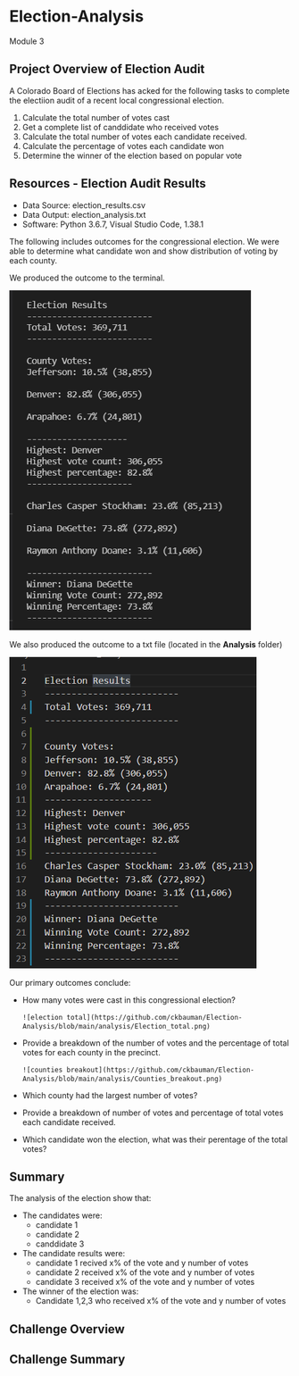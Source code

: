 # Election-Analysis
Module 3

## Project Overview of Election Audit

A Colorado Board of Elections has acked for the following tasks to complete the electiion audit of a recent
local congressional election.

1. Calculate the total number of votes cast
2. Get a complete list of canddidate who received votes
3. Calculate the total number of votes each candidate received.
4. Calculate the percentage of votes each candidate won
5. Determine the winner of the election based on popular vote

## Resources - Election Audit Results

- Data Source: election_results.csv
- Data Output: election_analysis.txt
- Software: Python 3.6.7, Visual Studio Code, 1.38.1

The following includes outcomes for the congressional election.  We were able to determine what candidate won
and show distribution of voting by each county.

We produced the outcome to the terminal.

![Terminal Outcome](https://github.com/ckbauman/Election-Analysis/blob/main/analysis/Terminal_Output.png)

We also produced the outcome to a txt file (located in the **Analysis** folder)

![Textfile Outcome](https://github.com/ckbauman/Election-Analysis/blob/main/analysis/Textfile_Output.png)

Our primary outcomes conclude:

- How many votes were cast in this congressional election?

      ![election total](https://github.com/ckbauman/Election-Analysis/blob/main/analysis/Election_total.png)

- Provide a breakdown of the number of votes and the percentage of total votes for each county in the precinct.

      ![counties breakout](https://github.com/ckbauman/Election-Analysis/blob/main/analysis/Counties_breakout.png)

- Which county had the largest number of votes?

- Provide a breakdown of number of votes and percentage of total votes each candidate received.

- Which candidate won the election, what was their perentage of the total votes?



## Summary

The analysis of the election show that:
- The candidates were:
  - candidate 1
  - candidate 2
  - canddidate 3
- The candidate results were:
  - candidate 1 recived x% of the vote and y number of votes
  - candidate 2 received x% of the vote and y number of votes
  - candidate 3 received x% of the vote and y number of votes
- The winner of the election was:
  - Candidate 1,2,3 who received x% of the vote and y number of votes

## Challenge Overview

## Challenge Summary
